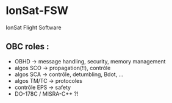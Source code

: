 # IonSat-FSW
IonSat Flight Software 

## OBC roles :     
- OBHD -> message handling, security, memory management
- algos SCO -> propagation(!!), contrôle
- algos SCA -> contrôle, detumbling, Bdot, ...
- algos TM/TC -> protocoles
- contrôle EPS -> safety
- DO-178C / MISRA-C++ ?!